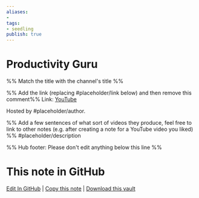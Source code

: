 ```yaml
---
aliases: 
- 
tags:
- seedling
publish: true
---
```


# Productivity Guru

%% Match the title with the channel's title %% 

%% Add the link (replacing #placeholder/link below) and then remove this comment%%
Link: [YouTube](https://www.youtube.com/c/ProductivityGuru)

Hosted by #placeholder/author.

%% Add a few sentences of what sort of videos they produce, feel free to link to other notes (e.g. after creating a note for a YouTube video you liked) %% 
#placeholder/description 

%% Hub footer: Please don't edit anything below this line %%

# This note in GitHub

<span class="git-footer">[Edit In GitHub](https://github.dev/obsidian-community/obsidian-hub/blob/main/06%20-%20Inbox/Productivity%20Guru.md "git-hub-edit-note") | [Copy this note](https://raw.githubusercontent.com/obsidian-community/obsidian-hub/main/06%20-%20Inbox/Productivity%20Guru.md "git-hub-copy-note") | [Download this vault](https://github.com/obsidian-community/obsidian-hub/archive/refs/heads/main.zip "git-hub-download-vault") </span>